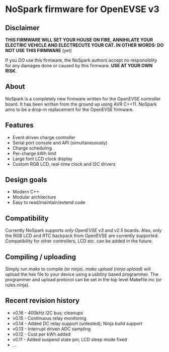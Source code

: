 # NoSpark firmware for OpenEVSE v3

## Disclaimer
**THIS FIRMWARE WILL SET YOUR HOUSE ON FIRE, ANNIHILATE YOUR ELECTRIC VEHICLE
AND ELECTRECUTE YOUR CAT. IN OTHER WORDS: DO NOT USE THIS FIRMWARE** (yet)

If you *DO* use this firmware, the NoSpark authors accept no responsiblity for any
damages done or caused by this firmware. **USE AT YOUR OWN RISK**.

## About
NoSpark is a completely new firmware written for the OpenEVSE controller board.
It has been written from the ground up using AVR C++11. NoSpark aims to be a drop-in
replacement for the OpenEVSE firmware.

## Features
* Event driven charge controller
* Serial port console and API (simultaneuously)
* Charge scheduling
* Per-charge kWh limit
* Large font LCD clock display
* Custom RGB LCD, real-time clock and I2C drivers

## Design goals
* Modern C++
* Modular architecture
* Easy to read/maintain/extend code

## Compatibility
Currently NoSpark supports *only OpenEVSE v3 and v2.5* boards. Also, only the
RGB LCD and RTC backpack from OpenEVSE are currently supported. Compatibility
for other controllers, LCD etc. can be added in the future.

## Compiling / uploading
Simply run _make_ to compile (or _ninja_).
_make upload_ (_ninja upload_) will upload the hex file to your device using a
usbtiny based programmer. The programmer and upload protocol can be set in the
top level Makefile.inc (or rules.ninja).

## Recent revision history
* v0.16 - 400kHz I2C bus; cleanups
* v0.15 - Continuous relay monitoring
* v0.14 - Added DC relay support (untested); Ninja build support
* v0.13 - Interrupt driven ADC sampling
* v0.12 - Cost per kWh added
* v0.11 - Added suspend state pin; LCD sleep mode fixed
* ...

